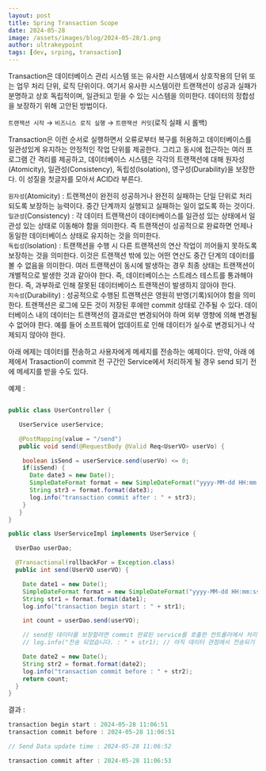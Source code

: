 ```yaml
---
layout: post
title: Spring Transaction Scope
date: 2024-05-28
image: /assets/images/blog/2024-05-28/1.png
author: ultrakeypoint
tags: [dev, srping, transaction]
---
```


Transaction은 데이터베이스 관리 시스템 또는 유사한 시스템에서 상호작용의 단위 또는 업무 처리 단위, 로직 단위이다. 여기서 유사한 시스템이란 트랜잭션이 성공과 실패가 분명하고 상호 독립적이며, 일관되고 믿을 수 있는 시스템을 의미한다. 데이터의 정합성을 보장하기 위해 고안된 방법이다.

`트랜잭션 시작` → `비즈니스 로직 실행` → `트랜잭션 커밋`(로직 실패 시 롤백)

Transaction은 이런 순서로 실행하면서 오류로부터 복구를 허용하고 데이터베이스를 일관성있게 유지하는 안정적인 작업 단위를 제공한다. 그리고 동시에 접근하는 여러 프로그램 간 격리를 제공하고, 데이터베이스 시스템은 각각의 트랜잭션에 대해 원자성(Atomicity), 일관성(Consistency), 독립성(Isolation), 영구성(Durability)을 보장한다. 이 성질을 첫글자를 모아서 ACID라 부른다.

`원자성`(Atomicity) : 트랜잭션이 완전히 성공하거나 완전히 실패하는 단일 단위로 처리되도록 보장하는 능력이다. 중간 단계까지 실행되고 실패하는 일이 없도록 하는 것이다.  
`일관성`(Consistency) : 각 데이터 트랜잭션이 데이터베이스를 일관성 있는 상태에서 일관성 있는 상태로 이동해야 함을 의미한다. 즉 트랜잭션이 성공적으로 완료하면 언제나 동일한 데이터베이스 상태로 유지하는 것을 의미한다.  
`독립성`(Isolation) : 트랜잭션을 수행 시 다른 트랜잭션의 연산 작업이 끼어들지 못하도록 보장하는 것을 의미한다. 이것은 트랜잭션 밖에 있는 어떤 연산도 중간 단계의 데이터를 볼 수 없음을 의미한다. 여러 트랜잭션이 동시에 발생하는 경우 최종 상태는 트랜잭션이 개별적으로 발생한 것과 같아야 한다. 즉, 데이터베이스는 스트레스 테스트를 통과해야 한다. 즉, 과부하로 인해 잘못된 데이터베이스 트랜잭션이 발생하지 않아야 한다.  
`지속성`(Durability) : 성공적으로 수행된 트랜잭션은 영원히 반영(기록)되어야 함을 의미한다. 트랜잭션은 로그에 모든 것이 저장된 후에만 commit 상태로 간주될 수 있다. 데이터베이스 내의 데이터는 트랜잭션의 결과로만 변경되어야 하며 외부 영향에 의해 변경될 수 없어야 한다. 예를 들어 소프트웨어 업데이트로 인해 데이터가 실수로 변경되거나 삭제되지 않아야 한다.

아래 에제는 데이터를 전송하고 사용자에게 메세지를 전송하는 예제이다. 만약, 아래 에제에서 Trasaction이 commit 전 구간인 Service에서 처리하게 될 경우 send 되기 전에 메세지를 받을 수도 있다.

예제 :

```Java

public class UserController {

   UserService userService;

   @PostMapping(value = "/send")
   public void send(@RequestBody @Valid Req<UserVO> userVo) {

    boolean isSend = userService.send(userVo) <= 0;
    if(isSend) {
      Date date3 = new Date();
      SimpleDateFormat format = new SimpleDateFormat("yyyy-MM-dd HH:mm:ss");
      String str3 = format.format(date3);
      log.info("transaction commit after : " + str3);
    }
   }
}

public class UserServiceImpl implements UserService {

  UserDao userDao;

  @Transactional(rollbackFor = Exception.class)
  public int send(UserVO userVO) {

    Date date1 = new Date();
    SimpleDateFormat format = new SimpleDateFormat("yyyy-MM-dd HH:mm:ss");
    String str1 = format.format(date1);
    log.info("transaction begin start : " + str1);

    int count = userDao.send(userVO);

    // send된 데이터를 보장할려면 commit 완료된 service를 호출한 컨트롤러에서 처리해야 된다.
    // log.info("전송 되었습니다. : " + str1); // 아직 데이터 관점에서 전송되기 전이다.

    Date date2 = new Date();
    String str2 = format.format(date2);
    log.info("transaction commit before : " + str2);
    return count;
  }
}
```

결과 :

```javascript
transaction begin start : 2024-05-28 11:06:51
transaction commit before : 2024-05-28 11:06:51

// Send Data update time : 2024-05-28 11:06:52

transaction commit after : 2024-05-28 11:06:53
```

